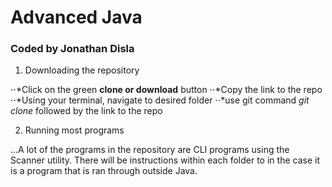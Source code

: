 # Advanced Java

### Coded by Jonathan Disla

1. Downloading the repository

⋅⋅*Click on the green **clone or download** button
⋅⋅*Copy the link to the repo
⋅⋅*Using your terminal, navigate to desired folder
⋅⋅*use git command _git clone_ followed by the link to the repo

2. Running most programs

...A lot of the programs in the repository are CLI programs using the Scanner utility. There will be instructions within each folder to in the case it is a program that is ran through outside Java.

